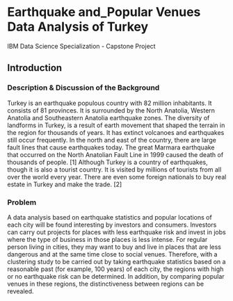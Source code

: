 # Earthquake and_Popular Venues Data Analysis of Turkey
IBM Data Science Specialization - Capstone Project


## Introduction
### Description & Discussion of the Background
Turkey is an earthquake populous country with 82 million inhabitants. It consists of 81 provinces. It is surrounded by the North Anatolia, Western Anatolia and Southeastern Anatolia earthquake zones. The diversity of landforms in Turkey, is a result of earth movement that shaped the terrain in the region for thousands of years. It has extinct volcanoes and earthquakes still occur frequently. In the north and east of the country, there are large fault lines that cause earthquakes today. The great Marmara earthquake that occurred on the North Anatolian Fault Line in 1999 caused the death of thousands of people. [1] Although Turkey is a country of earthquakes, though it is also a tourist country. It is visited by millions of tourists from all over the world every year. There are even some foreign nationals to buy real estate in Turkey and make the trade. [2]

### Problem
A data analysis based on earthquake statistics and popular locations of each city will be found interesting by investors and consumers. Investors can carry out projects for places with less earthquake risk and invest in jobs where the type of business in those places is less intense. For regular person living in cities, they may want to buy and live in places that are less dangerous and at the same time close to social venues. Therefore, with a clustering study to be carried out by taking earthquake statistics based on a reasonable past (for example, 100 years) of each city, the regions with high or no earthquake risk can be determined. In addition, by comparing popular venues in these regions, the distinctiveness between regions can be revealed.
